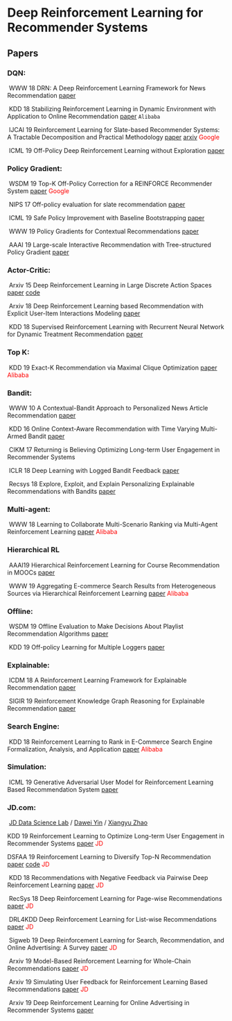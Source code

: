 # Deep Reinforcement Learning for Recommender Systems 
## Papers

### DQN:

​    WWW 18 DRN: A Deep Reinforcement Learning Framework for News Recommendation [paper](https://dl.acm.org/citation.cfm?id=3185994)

​    KDD 18 Stabilizing Reinforcement Learning in Dynamic Environment with Application to Online Recommendation [paper](https://dl.acm.org/citation.cfm?id=3220122) `Alibaba`

​    IJCAI 19 Reinforcement Learning for Slate-based Recommender Systems: A Tractable Decomposition and Practical Methodology [paper](https://www.cs.toronto.edu/~cebly/Papers/SlateQ_IJCAI_2019.pdf) [arxiv](https://arxiv.org/abs/1905.12767) <font color=red>Google</font>

​    ICML 19 Off-Policy Deep Reinforcement Learning without Exploration [paper](http://proceedings.mlr.press/v97/fujimoto19a/fujimoto19a.pdf)



### Policy Gradient:

​    WSDM 19 Top-K Off-Policy Correction for a REINFORCE Recommender System [paper](https://dl.acm.org/citation.cfm?id=3290999) <font color=red>Google</font>

​    NIPS 17 Off-policy evaluation for slate recommendation [paper](http://papers.nips.cc/paper/6954-off-policy-evaluation-for-slate-recommendation.pdf)

​    ICML 19 Safe Policy Improvement with Baseline Bootstrapping [paper](http://proceedings.mlr.press/v97/laroche19a/laroche19a.pdf)

​    WWW 19 Policy Gradients for Contextual Recommendations [paper](https://dl.acm.org/citation.cfm?id=3313616)

​    AAAI 19 Large-scale Interactive Recommendation with Tree-structured Policy Gradient [paper](https://wvvw.aaai.org/ojs/index.php/AAAI/article/view/4204)

### Actor-Critic:

​    Arxiv 15 Deep Reinforcement Learning in Large Discrete Action Spaces [paper](https://arxiv.org/abs/1512.07679) [code](https://github.com/jimkon/Deep-Reinforcement-Learning-in-Large-Discrete-Action-Spaces)

​    Arxiv 18 Deep Reinforcement Learning based Recommendation with Explicit User-Item Interactions Modeling [paper](https://arxiv.org/abs/1810.12027)

​    KDD 18 Supervised Reinforcement Learning with Recurrent Neural Network for Dynamic Treatment Recommendation [paper](https://dl.acm.org/citation.cfm?id=3219961)

### Top K:

​    KDD 19 Exact-K Recommendation via Maximal Clique Optimization [paper](https://dl.acm.org/citation.cfm?id=3292500.3330832) <font color=red>Alibaba</font>

### Bandit:

​    WWW 10 A Contextual-Bandit Approach to Personalized News Article Recommendation [paper](https://dl.acm.org/citation.cfm?id=1772758)

​    KDD 16 Online Context-Aware Recommendation with Time Varying Multi-Armed Bandit [paper](https://dl.acm.org/citation.cfm?id=2939878)

​    CIKM 17 Returning is Believing Optimizing Long-term User Engagement in Recommender Systems

​    ICLR 18 Deep Learning with Logged Bandit Feedback [paper](https://dl.acm.org/citation.cfm?id=3133025)

​    Recsys 18 Explore, Exploit, and Explain Personalizing Explainable Recommendations with Bandits [paper](https://dl.acm.org/citation.cfm?id=3240354)



### Multi-agent:

​    WWW 18 Learning to Collaborate Multi-Scenario Ranking via Multi-Agent Reinforcement Learning [paper](https://dl.acm.org/citation.cfm?id=3186165) <font color=red>Alibaba</font>



### Hierarchical RL

​    AAAI19 Hierarchical Reinforcement Learning for Course Recommendation in MOOCs [paper](https://xiaojingzi.github.io/publications/AAAI19-zhang-et-al-HRL.pdf)

​    WWW 19 Aggregating E-commerce Search Results from Heterogeneous Sources via Hierarchical Reinforcement Learning [paper](https://dl.acm.org/citation.cfm?id=3313455) <font color=red>Alibaba</font>



### Offline:

​    WSDM 19 Offline Evaluation to Make Decisions About Playlist Recommendation Algorithms [paper](https://dl.acm.org/citation.cfm?id=3291027)

​     KDD 19 Off-policy Learning for Multiple Loggers [paper](https://dl.acm.org/citation.cfm?id=3330864)



### Explainable:

​    ICDM 18 A Reinforcement Learning Framework for Explainable Recommendation [paper](https://www.microsoft.com/en-us/research/uploads/prod/2018/08/main.pdf)

​    SIGIR 19 Reinforcement Knowledge Graph Reasoning for Explainable Recommendation [paper](https://dl.acm.org/citation.cfm?id=3331203)



### Search Engine:

​    KDD 18 Reinforcement Learning to Rank in E-Commerce Search Engine Formalization, Analysis, and Application [paper](https://dl.acm.org/citation.cfm?id=3219846) <font color=red>Alibaba</font>



### Simulation:

​    ICML 19 Generative Adversarial User Model for Reinforcement Learning Based Recommendation System [paper](http://proceedings.mlr.press/v97/chen19f.html)



### JD.com: 

​		[JD Data Science Lab](https://datascience.jd.com/page/publications.html) /  [Dawei Yin](https://www.yindawei.com/) /  [Xiangyu Zhao]( https://www.cse.msu.edu/~zhaoxi35/)

   KDD 19 Reinforcement Learning to Optimize Long-term User Engagement in Recommender Systems [paper](https://dl.acm.org/citation.cfm?id=3330668) <font color=red>JD</font>

   DSFAA 19 Reinforcement Learning to Diversify Top-N Recommendation [paper](https://link.springer.com/chapter/10.1007/978-3-030-18579-4_7) [code]( https://github.com/zoulixin93/FMCTS)  <font color=red>JD</font>

​    KDD 18 Recommendations with Negative Feedback via Pairwise Deep Reinforcement Learning [paper](https://dl.acm.org/citation.cfm?id=3219886)  <font color=red>JD</font>

​    RecSys 18 Deep Reinforcement Learning for Page-wise Recommendations [paper](https://dl.acm.org/citation.cfm?id=3240374)  <font color=red>JD</font>

​    DRL4KDD Deep Reinforcement Learning for List-wise Recommendations [paper](https://arxiv.org/abs/1801.00209)  <font color=red>JD</font>

​    Sigweb 19 Deep Reinforcement Learning for Search, Recommendation, and Online Advertising: A Survey [paper](https://dl.acm.org/citation.cfm?id=3320500)  <font color=red>JD</font>

​    Arxiv 19 Model-Based Reinforcement Learning for Whole-Chain Recommendations [paper](https://arxiv.org/abs/1902.03987) <font color=red>JD</font>

​    Arxiv 19 Simulating User Feedback for Reinforcement Learning Based Recommendations [paper](https://arxiv.org/abs/1906.11462) <font color=red>JD</font>

​	 Arxiv 19 Deep Reinforcement Learning for Online Advertising in Recommender Systems [paper](https://arxiv.org/abs/1909.03602)